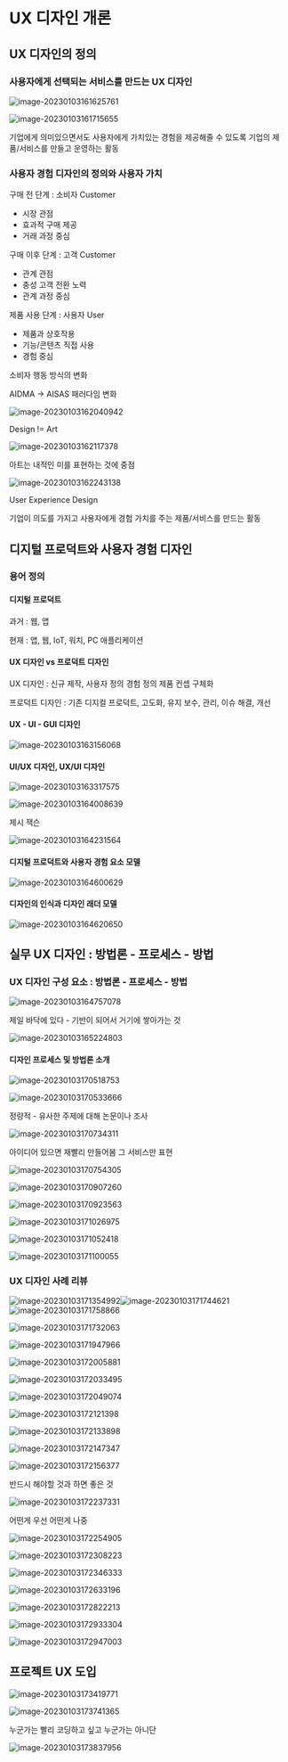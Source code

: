 # UX 디자인 개론

## UX 디자인의 정의

### 사용자에게 선택되는 서비스를 만드는 UX 디자인

![image-20230103161625761](C:\Users\SSAFY\AppData\Roaming\Typora\typora-user-images\image-20230103161625761.png)

![image-20230103161715655](C:\Users\SSAFY\AppData\Roaming\Typora\typora-user-images\image-20230103161715655.png)

기업에게 의미있으면서도 사용자에게 가치있는 경험을 제공해줄 수 있도록 기업의 제품/서비스를 만들고 운영하는 활동

### 사용자 경험 디자인의 정의와 사용자 가치

구매 전 단계 : 소비자 Customer

- 시장 관점
- 효과적 구매 제공
- 거래 과정 중심

구매 이후 단계 : 고객 Customer

- 관계 관점
- 충성 고객 전환 노력
- 관계 과정 중심

제품 사용 단계 : 사용자 User

- 제품과 상호작용
- 기능/콘텐츠 직접 사용
- 경험 중심

소비자 행동 방식의 변화

AIDMA -> AISAS 패러다임 변화

![image-20230103162040942](C:\Users\SSAFY\AppData\Roaming\Typora\typora-user-images\image-20230103162040942.png)

Design != Art

![image-20230103162117378](C:\Users\SSAFY\AppData\Roaming\Typora\typora-user-images\image-20230103162117378.png)

아트는 내적인 미를 표현하는 것에 중점

![image-20230103162243138](C:\Users\SSAFY\AppData\Roaming\Typora\typora-user-images\image-20230103162243138.png)

User Experience Design

기업이 의도를 가지고 사용자에게 경험 가치를 주는 제품/서비스를 만드는 활동

## 디지털 프로덕트와 사용자 경험 디자인

### 용어 정의

#### 디지털 프로덕트

과거 : 웹, 앱

현재 : 앱, 웹, IoT, 워치, PC 애플리케이션

#### UX 디자인 vs 프로덕트 디자인

UX 디자인 : 신규 제작, 사용자 정의 경험 정의 제품 컨셉 구체화

프로덕트 디자인 : 기존 디지컬 프로덕트, 고도화, 유지 보수, 관리, 이슈 해결, 개선

#### UX - UI - GUI 디자인

![image-20230103163156068](C:\Users\SSAFY\AppData\Roaming\Typora\typora-user-images\image-20230103163156068.png)

#### UI/UX 디자인, UX/UI 디자인

![image-20230103163317575](C:\Users\SSAFY\AppData\Roaming\Typora\typora-user-images\image-20230103163317575.png)

![image-20230103164008639](C:\Users\SSAFY\AppData\Roaming\Typora\typora-user-images\image-20230103164008639.png)

제시 잭슨

![image-20230103164231564](C:\Users\SSAFY\AppData\Roaming\Typora\typora-user-images\image-20230103164231564.png)

#### 디지털 프로덕트와 사용자 경험 요소 모델

![image-20230103164600629](C:\Users\SSAFY\AppData\Roaming\Typora\typora-user-images\image-20230103164600629.png)

#### 디자인의 인식과 디자인 래더 모델

![image-20230103164620650](C:\Users\SSAFY\AppData\Roaming\Typora\typora-user-images\image-20230103164620650.png)

## 실무 UX 디자인 : 방법론 - 프로세스 - 방법

### UX 디자인 구성 요소 : 방법론 - 프로세스 - 방법

![image-20230103164757078](C:\Users\SSAFY\AppData\Roaming\Typora\typora-user-images\image-20230103164757078.png)

제일 바닥에 있다 - 기반이 되어서 거기에 쌓아가는 것

![image-20230103165224803](C:\Users\SSAFY\AppData\Roaming\Typora\typora-user-images\image-20230103165224803.png)

#### 디자인 프로세스 및 방법론 소개

![image-20230103170518753](C:\Users\SSAFY\AppData\Roaming\Typora\typora-user-images\image-20230103170518753.png)

![image-20230103170533666](C:\Users\SSAFY\AppData\Roaming\Typora\typora-user-images\image-20230103170533666.png)

정량적 - 유사한 주제에 대해 논문이나 조사

![image-20230103170734311](C:\Users\SSAFY\AppData\Roaming\Typora\typora-user-images\image-20230103170734311.png)

아이디어 있으면 재빨리 만들어봄 그 서비스만 표현

![image-20230103170754305](C:\Users\SSAFY\AppData\Roaming\Typora\typora-user-images\image-20230103170754305.png)

![image-20230103170907260](C:\Users\SSAFY\AppData\Roaming\Typora\typora-user-images\image-20230103170907260.png)

![image-20230103170923563](C:\Users\SSAFY\AppData\Roaming\Typora\typora-user-images\image-20230103170923563.png)

![image-20230103171026975](C:\Users\SSAFY\AppData\Roaming\Typora\typora-user-images\image-20230103171026975.png)

![image-20230103171052418](C:\Users\SSAFY\AppData\Roaming\Typora\typora-user-images\image-20230103171052418.png)

![image-20230103171100055](C:\Users\SSAFY\AppData\Roaming\Typora\typora-user-images\image-20230103171100055.png)

### UX 디자인 사례 리뷰

![image-20230103171354992](C:\Users\SSAFY\AppData\Roaming\Typora\typora-user-images\image-20230103171354992.png)![image-20230103171744621](C:\Users\SSAFY\AppData\Roaming\Typora\typora-user-images\image-20230103171744621.png)![image-20230103171758866](C:\Users\SSAFY\AppData\Roaming\Typora\typora-user-images\image-20230103171758866.png)

![image-20230103171732063](C:\Users\SSAFY\AppData\Roaming\Typora\typora-user-images\image-20230103171732063.png)

![image-20230103171947966](C:\Users\SSAFY\AppData\Roaming\Typora\typora-user-images\image-20230103171947966.png)

![image-20230103172005881](C:\Users\SSAFY\AppData\Roaming\Typora\typora-user-images\image-20230103172005881.png)

![image-20230103172033495](C:\Users\SSAFY\AppData\Roaming\Typora\typora-user-images\image-20230103172033495.png)

![image-20230103172049074](C:\Users\SSAFY\AppData\Roaming\Typora\typora-user-images\image-20230103172049074.png)

![image-20230103172121398](C:\Users\SSAFY\AppData\Roaming\Typora\typora-user-images\image-20230103172121398.png)

![image-20230103172133898](C:\Users\SSAFY\AppData\Roaming\Typora\typora-user-images\image-20230103172133898.png)

![image-20230103172147347](C:\Users\SSAFY\AppData\Roaming\Typora\typora-user-images\image-20230103172147347.png)

![image-20230103172156377](C:\Users\SSAFY\AppData\Roaming\Typora\typora-user-images\image-20230103172156377.png)

반드시 해야할 것과 하면 좋은 것

![image-20230103172237331](C:\Users\SSAFY\AppData\Roaming\Typora\typora-user-images\image-20230103172237331.png)

어떤게 우선 어떤게 나중

![image-20230103172254905](C:\Users\SSAFY\AppData\Roaming\Typora\typora-user-images\image-20230103172254905.png)

![image-20230103172308223](C:\Users\SSAFY\AppData\Roaming\Typora\typora-user-images\image-20230103172308223.png)

![image-20230103172346333](C:\Users\SSAFY\AppData\Roaming\Typora\typora-user-images\image-20230103172346333.png)

![image-20230103172633196](C:\Users\SSAFY\AppData\Roaming\Typora\typora-user-images\image-20230103172633196.png)

![image-20230103172822213](C:\Users\SSAFY\AppData\Roaming\Typora\typora-user-images\image-20230103172822213.png)

![image-20230103172933304](C:\Users\SSAFY\AppData\Roaming\Typora\typora-user-images\image-20230103172933304.png)

![image-20230103172947003](C:\Users\SSAFY\AppData\Roaming\Typora\typora-user-images\image-20230103172947003.png)

## 프로젝트 UX 도입

![image-20230103173419771](C:\Users\SSAFY\AppData\Roaming\Typora\typora-user-images\image-20230103173419771.png)

![image-20230103173741365](C:\Users\SSAFY\AppData\Roaming\Typora\typora-user-images\image-20230103173741365.png)

누군가는 빨리 코딩하고 싶고 누군가는 아니단

![image-20230103173837956](C:\Users\SSAFY\AppData\Roaming\Typora\typora-user-images\image-20230103173837956.png)